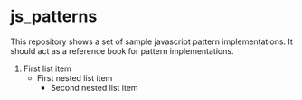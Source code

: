 # js_patterns
This repository shows a set of sample javascript pattern implementations. It should act as a reference book for pattern implementations.

1. First list item
   - First nested list item
     - Second nested list item
